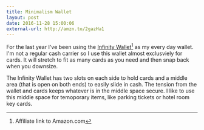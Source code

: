 ```yaml
---
title: Minimalism Wallet
layout: post
date: 2016-11-28 15:00:06
external-url: http://amzn.to/2gazHa1
---
```


For the last year I've been using the [Infinity Wallet](http://amzn.to/2gazHa1)[^1] as my every day wallet. I'm not a regular cash carrier so I use this wallet almost exclusviely for cards. It will stretch to fit as many cards as you need and then snap back when you downsize. 

The Infinity Wallet has two slots on each side to hold cards and a middle area (that is open on both ends) to easily slide in cash. The tension from the wallet and cards keeps whatever is in the middle space secure. I like to use this middle space for temoporary items, like parking tickets or hotel room key cards.

[^1]: Affiliate link to Amazon.com